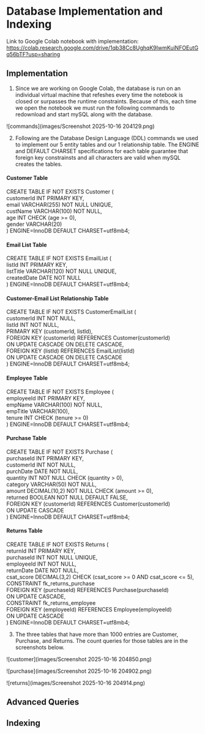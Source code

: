 # Database Implementation and Indexing
Link to Google Colab notebook with implementation: https://colab.research.google.com/drive/1qb38Cc8UghqK9IwmKuiNFOEutGq56bTF?usp=sharing

## Implementation
1. Since we are working on Google Colab, the database is run on an individual virtual machine that refeshes every time the notebook is closed or surpasses
   the runtime constraints. Because of this, each time we open the notebook we must run the following commands to redownload and start mySQL along with the database.

![commands](images/Screenshot 2025-10-16 204129.png)

2. Following are the Database Design Language (DDL) commands we used to implement our 5 entity tables and our 1 relationship table. The ENGINE and DEFAULT CHARSET
   specifications for each table guarantee that foreign key constrainsts and all characters are valid when mySQL creates the tables.

#### Customer Table    
  CREATE TABLE IF NOT EXISTS Customer (  
  customerId INT PRIMARY KEY,  
  email VARCHAR(255) NOT NULL UNIQUE,  
  custName VARCHAR(100) NOT NULL,  
  age INT CHECK (age >= 0),  
  gender VARCHAR(20)  
) ENGINE=InnoDB DEFAULT CHARSET=utf8mb4;   

#### Email List Table
CREATE TABLE IF NOT EXISTS EmailList (  
  listId INT PRIMARY KEY,  
  listTitle VARCHAR(120) NOT NULL UNIQUE,  
  createdDate DATE NOT NULL  
) ENGINE=InnoDB DEFAULT CHARSET=utf8mb4;  

#### Customer-Email List Relationship Table
CREATE TABLE IF NOT EXISTS CustomerEmailList (  
  customerId INT NOT NULL,  
  listId INT NOT NULL,  
  PRIMARY KEY (customerId, listId),  
  FOREIGN KEY (customerId) REFERENCES Customer(customerId)  
    ON UPDATE CASCADE ON DELETE CASCADE,  
  FOREIGN KEY (listId) REFERENCES EmailList(listId)  
    ON UPDATE CASCADE ON DELETE CASCADE  
) ENGINE=InnoDB DEFAULT CHARSET=utf8mb4;  

#### Employee Table  
CREATE TABLE IF NOT EXISTS Employee (  
  employeeId INT PRIMARY KEY,  
  empName VARCHAR(100) NOT NULL,  
  empTitle VARCHAR(100),  
  tenure INT CHECK (tenure >= 0)  
) ENGINE=InnoDB DEFAULT CHARSET=utf8mb4;  

#### Purchase Table
CREATE TABLE IF NOT EXISTS Purchase (  
  purchaseId INT PRIMARY KEY,  
  customerId INT NOT NULL,  
  purchDate DATE NOT NULL,  
  quantity INT NOT NULL CHECK (quantity > 0),  
  category VARCHAR(50) NOT NULL,  
  amount DECIMAL(10,2) NOT NULL CHECK (amount >= 0),  
  returned BOOLEAN NOT NULL DEFAULT FALSE,  
  FOREIGN KEY (customerId) REFERENCES Customer(customerId)  
    ON UPDATE CASCADE  
) ENGINE=InnoDB DEFAULT CHARSET=utf8mb4;  

#### Returns Table
CREATE TABLE IF NOT EXISTS Returns (  
  returnId INT PRIMARY KEY,  
  purchaseId INT NOT NULL UNIQUE,  
  employeeId INT NOT NULL,   
  returnDate DATE NOT NULL,  
  csat_score DECIMAL(3,2) CHECK (csat_score >= 0 AND csat_score <= 5),  
  CONSTRAINT fk_returns_purchase  
    FOREIGN KEY (purchaseId) REFERENCES Purchase(purchaseId)  
    ON UPDATE CASCADE,  
  CONSTRAINT fk_returns_employee  
    FOREIGN KEY (employeeId) REFERENCES Employee(employeeId)  
    ON UPDATE CASCADE  
) ENGINE=InnoDB DEFAULT CHARSET=utf8mb4;  

3. The three tables that have more than 1000 entries are Customer, Purchase, and Returns. The count queries for those tables are in the screenshots below.

![customer](images/Screenshot 2025-10-16 204850.png)  

![purchase](images/Screenshot 2025-10-16 204902.png)  

![returns](images/Screenshot 2025-10-16 204914.png)  

## Advanced Queries


## Indexing

